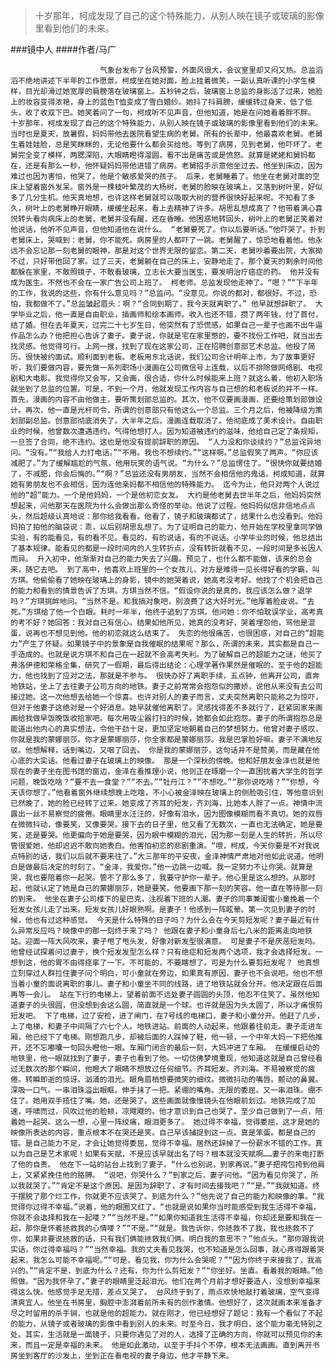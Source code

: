 > 十岁那年，柯成发现了自己的这个特殊能力，从别人映在镜子或玻璃的影像里看到他们的未来。

###镜中人
####作者/马广

						气象台发布了台风预警，外面风很大，会议室里却又闷又热。总监滔滔不绝地讲述下半年的工作愿景。柯成坐在她对面，脸上挂着微笑，一副认真听课的小学生模样，目光却滑过她宽厚的肩膀落在玻璃窗上。五秒钟之后，玻璃窗上总监的身影活了过来，她脸上的妆容变得浓艳，身上的蓝色T恤变成了雪白婚纱。她抖了抖肩膀，缓缓转过身来，低了低头，收了收双下巴。她笑着问了一句，柯成听不见声音，但他知道，她是在问她看着胖不胖。 十岁那年，柯成发现了自己的这个特殊能力，从别人映在镜子或玻璃的影像里看到他们的未来。 当时也是夏天，放暑假，妈妈带他去医院看望生病的老舅。所有的长辈中，他最喜欢老舅。老舅生着娃娃脸，总是笑眯眯的，无论他要什么都会买给他。等到了病房，见到老舅，他吓坏了。老舅完全变了模样，两腮深陷，大眼睛瞪得溜圆，看不出是痛苦或是愤怒。就算是姥姥和舅妈都在，还是有那么一秒，他怀疑妈妈带他进错了病房。老舅招手示意他坐过去。他坐到床边，因为难过也因为害怕，他哭了。他是个敏感爱哭的孩子。 后来，老舅睡着了。他坐在老舅对面的空床上望着窗外发呆。窗外是一棵枝叶繁茂的大杨树，老舅的脸映在玻璃上，又落到树叶里，好似多了几分生机。他天真地想，也许这样老舅就可以吸取大树的营养很快好起来呢。不知看了多久，树叶上的老舅睁开眼睛，缓缓坐起来，看上去精神了许多。胡思乱想成真了？他带着满心喜悦转头看向病床上的老舅，老舅并没有醒，还在昏睡。他困惑地转回头，树叶上的老舅正笑着对他说话，他听不见声音，但他知道他在说什么。 “老舅要死了。你以后要听话。”他吓哭了。扑到老舅床上，哭喊到：老舅，你不能死。病房里的人都吓了一跳。老舅醒了，惊恐地看着他。他永远不会忘记那一刻老舅的眼神，那是对这个世界无限的留恋。第二天，老舅吵着要出院，大家拗不过，只好带他回了家。过了三天，老舅躺在自己的床上，安静地走了。那个夏天的剩余时间他都躲在家里，不敢照镜子，不敢看玻璃，立志长大要当医生，要发明治疗癌症的药。 他并没有成为医生。不然也不会在一家广告公司上班了。 柯老师。总监发现他走神了。“嗯？”“下半年的工作，我说的这些，你有什么意见吗？”总监问。“没意见。你说的都对，都很好。不过，恐怕，我都做不了。”总监皱起眉头：啊？“合同到期了，我今天就离职了。” 他早就想辞职了。 大学毕业之后，他一直是自由职业，插画师和绘本画师。收入也还不错，攒了两年钱，付了首付，结了婚。但在去年夏天，过完二十七岁生日，他突然有了恐慌感。如果自己一辈子也画不出牛逼作品怎么办？他把担心告诉了妻子。妻子说，你就是宅在家里憋的，要不找份工作吧，就当出去找灵感。他觉得可行。上网一搜，找到了现在这家公司，正在招聘创意部艺术总监。他投了简历。很快被约面试。顺利面到老板。老板用东北话说，我们公司合计明年上市，为了故事更好听，我们要做内容，要先做一系列职场小漫画在公司微信号上连载，以后不排除做网络剧、电视剧和大电影。我觉得你又会写，又会画，很合适，你什么时候能来上班？就这么着，他初入职场就坐到了总监的位置。可是，不到一个月，他就发现工作内容与自己想的和老板说的并不一样。首先，漫画的内容不由他做主，要听策划部总监的。其次，他不仅要画漫画，还要给策划部做设计。再次，他一直是光杆司令，所谓的创意部只有他这么一个总监。三个月之后，他被降级为策划部副总监。创意部彻底消失了。大半年之后，漫画连载取消了。他彻底成了美术设计。自由职业的时候，他曾数次遭遇违约，气得他想打人。因为知道被违约的滋味，他给自己定了条规矩，一旦签了合同，绝不违约。这也是他没有提前辞职的原因。 “人力没和你谈续约？”总监诧异地问。“没有。”“我给人力打电话。”“不用。我也不想续约。”“这样啊。”总监假笑了两声。“你应该减肥了。”为了缓解尴尬的气氛，他用玩笑的语气说。“为什么？”总监愣住了。“很快你就要结婚了，不减肥，你会后悔的。”“啊？”总监还没有男朋友，当然不会相信他的鬼话。柯成知道，就算她有男朋友也不会相信，因为连他亲妈都不相信他的特殊能力。 迄今为止，他只对两个人说过他的“超”能力。一个是他妈妈，一个是他初恋女友。 大约是他老舅去世半年之后，他妈妈突然想起来，问他那天在医院为什么会做出那么奇怪的举动。他说了过程。他妈妈似信非信地点点头，然后超级认真地说：那你给我看看。他看了，镜子和玻璃都试了，结果什么也没看到。他妈妈拍了拍他的脑袋说：乖，以后别胡思乱想了。为了证明自己的能力，他开始在学校里拿同学做实验，有的能看见，有的看不见。看见的，有的说话，有的不说话。小学毕业的时候，他总结出了基本规律。能看见的都是一段时间内的人生转折点，没有转折就看不见，一段时间是多长因人而异。 升入初中，他渐渐对自己的能力失去了兴趣。预见了，也什么都不能做，该来的总会来，随它去吧。 到了高中，他喜欢上班里的一个女孩儿，对方是难得一见长得好看的学霸，叫方琪。他偷偷看了她映在玻璃上的身影，镜中的她哭着说，她高考没考好。他找了个机会把自己的能力和看到的情景告诉了方琪。方琪当然不信。“假设你说的是真的，我应该怎么做？退学吗？”方琪挑衅地问。“当然不是。和我搞对象吧，别浪费了这大好时光。”他厚着脸皮说。“去死。”方琪给了他一个白眼。耗时一年半，他终于追到了方琪。他问她：你不怕耽误学业，高考真的考不好？她回答：我对自己有信心。结果如他所见，她真的没考好，哭着埋怨他，骂他是混蛋，说再也不想见到他。他的初恋就这么结束了。 失恋的他很痛苦，也很困惑，对自己的“超能力”产生了怀疑。如果镜子中的景象是自我催眠的结果呢？那么，所谓的未来，其实都是自己一手造成的。也就是说方琪不和自己在一起就不会高考失利。为了破解自己的超能力之谜，他买了弗洛伊德和荣格全集，研究了一假期，最后得出结论：心理学著作果然是催眠的。至于他的超能力，他也找到了应对之法，那就是不参与。 很快办好了离职手续，五点钟，他离开公司，直奔地铁站，坐上了去往妻子公司方向的地铁。妻子之前常常会抱怨似的撒娇，说他从来没有去公司接过她。这一次他想去给她一个惊喜。也许对别人的妻子而言，丈夫突然离职只能称之为惊吓，但对于他妻子这绝对是一个好消息。她早就催他离职了。灵感找得差不多就行了，赶紧回家来画画给我做早饭晚饭收拾家吧。每次用吸尘器打扫的时候，她都会如此抱怨。妻子的所谓抱怨总是能道出他内心的真实想法，令他干劲十足，更加坚定地朝着自己的梦想努力。他曾对妻子感叹，你就是我的蒙娜丽莎。你才是蒙娜丽莎，你全家都是蒙娜丽莎。我是巴掌脸好嘛。妻子不满地反驳。他想解释，话到嘴边，又咽了回去。 你是我的蒙娜丽莎，这句话并不是赞美，而是藏在他心底的大实话。他看过妻子在玻璃上的映像。 那是一个深秋的傍晚。他和好朋友金泽也就是他现在的妻子坐在图书馆的窗边，金泽在看推理小说，他则正在琢磨一个一直困扰着大学生的哲学问题，晚饭吃啥？“要不去一食堂？”“不去。”“牡丹江？”“不想吃。”“那你说吃啥？”“你想，今天该你想了。”他看着窗外继续想晚上吃啥，不小心被金泽映在玻璃上的侧脸吸引住，等他意识到已然晚了，她的脸已经转了过来。她变成了齐耳的短发，齐刘海，比她本人胖了一点。神情中流露出一丝不易察觉的疲倦。眼睛里水汪汪的，好像有泪水，因为图像模糊而看不真切。她的双唇在微微抖动，像要笑，又像要哭。接下去的日子里，他又看了无数次，一直也无法确定，她是要笑，还是要哭。他更偏向于她是要哭，因为眼中模糊的泪光，因为那一刻是人生的转折，所以尽管很爱她，他却迟迟不敢向她表白。他害怕初恋的悲剧重演。“喂，柯成，今天你要是不对我说点特别的话，我们以后就不要来往了。”大三那年的平安夜，金泽神情严肃地对他如此说道。他明白是做最后决定的时刻了。“金泽，我爱你。”他一边跳一边喊。我一定努力不让你哭。就算是哭，我也要陪着你一起哭。管不了那么多了，我要守护你一辈子。他心里是这么想的。从那时起，他就认定了她是自己的蒙娜丽莎，她是要笑。他要画下那一刻的笑容。他一直在等待那一刻的到来。 他坐在妻子公司楼下的星巴克，注视着下班的人潮。妻子的同事兼闺蜜小童挽着一个短发女孩儿走了出来。短发女孩儿好眼熟啊。是妻子！他感到一阵眩晕。第一次见到妻子的时候，他也有过这种感觉。 今天是什么特殊的日子吗？为什么会在今天剪短发呢？妻子最近有什么异常反应吗？映像中的那一刻终于来了吗？ 他跟在妻子和小童身后七八米的距离走向地铁站。迎面一阵大风吹来，妻子甩了甩头发，好像对新发型很满意。 可是妻子不是厌恶短发吗。他曾经试探着问过妻子，换个短发发型怎么样？只有绝症和短发两个选项，我才会选择短发。一想到这，他的胃不由得痉挛了一下。不可能的，不要瞎想了。可是为什么要剪短发呢？ 他真想立刻穿过人群拉住妻子问个明白，可小童就在旁边，如果真有原因，妻子也不会说吧。他也不想当着小童的面说离职的事儿。妻子和小童坐不同的线路，进了地铁站就会分开。他决定跟在后面再等一会儿。 站在下行的电梯上，望着前面不远处妻子圆圆的头顶，他忍不住笑了。虽然他知道妻子的头很圆，但没想到会这么圆，简直就是一个球。也许就是因为头太圆了，所以才痛恨剪短发吧。 下了电梯，过了安检，进了闸门，在7号线的电梯口，妻子和小童分开。他赶了几步，上了电梯，和妻子中间隔了六七个人。地铁进站。前面的人动起来，他跟着往前走。妻子走进车厢，他已经下了电梯。刚想跑几步，却被后面的人踩掉了鞋，他一顿，一个中年大妈一下把他推开，还不忘嘟囔一句回头瞪他一眼。车厢门闭合的最后一刻，大妈冲进了车厢。 在缓缓启动的地铁里，他一眼就找到了妻子，妻子也看到了他。一切仿佛梦境重现，他知道这就是自己曾经看过无数次的那个瞬间，他瞪大了眼睛不想放过任何细节。齐耳短发。齐刘海。不易被察觉的疲倦。转瞬即逝的惊讶。汹涌的泪光。眼角眉梢想要微笑的细纹。微微抖动的嘴唇。颤动的鼻翼。深吸一口气。一串泪珠溢出眼眶。伸手抹了一把。紧绷的嘴角。无限的委屈。又一串泪珠。绷不住了。她用双手捂住了嘴。她，还是哭了。这些画面就像慢镜头在他眼前划过。地铁完成了加速，呼啸而过，风吹过他的脸颊，凉飕飕的。他才意识到自己也哭了。至少自己做到了一点，陪着她一起哭。这么一想，心里一阵绞痛，眼泪更多了。 她过得不幸福，觉得委屈，这才是她的映像所表达的内容，重点根本不在哭还是笑。自己早该捕捉到这一点。真是笨蛋。都是自己的错。是自己能力不足，才会让她觉得委屈，觉得不幸福。居然还辞掉了一份薪水不错的工作。真以为自己是艺术家呢！如果有天赋，不是应该早就出名了吗？根本就没天赋啊……妻子的来电打断了他的自责。 他在下一站的站台上找到了妻子。“什么也别说，到家再说。”妻子把挎包挎到他肩上，又紧紧挽住他的胳膊。 “说吧，你哭什么？”到家之后，妻子问他。“因为看见你哭了，所以我就哭了。”“肯定不是这个原因。是因为辞职了，才有时间去接我吧？”“是。”“我就知道。终于摆脱了那个烂工作，你就更不应该哭了。到底为什么？”他先说了自己的能力和映像的事。“我觉得你过得不幸福。”说着，他的眼圈又红了。“也就是说如果你当时能感受到我生活得不幸福，你就不会选择和我在一起喽？”“当然不是。”“如果你知道我生活得不幸福，你却还是要和我在一起，那你是怀着拯救我的心情喽？”“不是。”“就是。我告诉你，你拯救不了我，我也拯救不了你，如果非要说拯救的话，只有我们俩能拯救我们俩。明白我的意思不？”他点头。“那你跟我说实话，你过得幸福吗？”“当然幸福。我的丈夫看见我哭，也不知道是怎么回事，就心疼得跟着哭起来，我怎么可能不幸福呢。”“可是，看见我，你为什么会哭呢？”“因为你终于来接我了，我高兴的。”“肯定不是，到底为什么？还有，你为什么剪短发？”“你坐好。坐直。看着我的眼睛。”他照做。“因为我怀孕了。”妻子的眼睛里泛起泪光。他们在两个月前才想好要造人，没想到幸福来得这么快。他感觉手足无措，差点又哭了。 台风终于到了，雨点欢快地敲打着玻璃，空气变得清爽宜人。他坐在书房里，胸腔中澎湃着前所未有的创作激情。他想好了，这次就画本来准备才尽之时留用的杀手锏，也就是他的超能力。就在刚才，他已经想好了题记：我有一个看似了不起的能力，从镜子或者玻璃的影像中看到别人的未来。时至今日，我才明白，这个能力毫无特别之处。其实，生活就是一面镜子，只要你遇见了对的人，选择了正确的方向，你就可以预见你的未来，而且一定是幸福的未来。 他是如此激动，以至于手抖个不停，根本无法画画。直到离开书房坐到客厅的沙发上，坐到正在看电视的妻子身边，他才平静下来。			  		